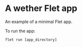 # A wether Flet app

An example of a minimal Flet app.

To run the app:

```
flet run [app_directory]
```